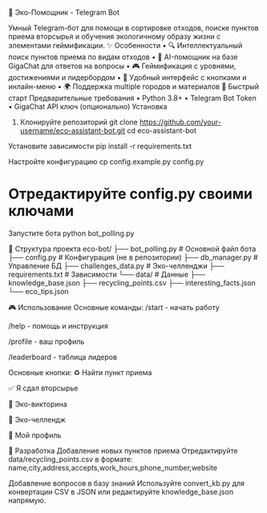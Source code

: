 🌱 Эко-Помощник - Telegram Bot
     
Умный Telegram-бот для помощи в сортировке отходов, поиске пунктов приема вторсырья и обучения экологичному образу жизни с элементами геймификации.
✨ Особенности
•	🔍 Интеллектуальный поиск пунктов приема по видам отходов
•	💬 AI-помощник на базе GigaChat для ответов на вопросы
•	🎮 Геймификация с уровнями, достижениями и лидербордом
•	📱 Удобный интерфейс с кнопками и инлайн-меню
•	🌍 Поддержка multiple городов и материалов
🚀 Быстрый старт
Предварительные требования
•	Python 3.8+
•	Telegram Bot Token
•	GigaChat API ключ (опционально)
Установка
1.	Клонируйте репозиторий
git clone https://github.com/your-username/eco-assistant-bot.git
cd eco-assistant-bot

Установите зависимости
pip install -r requirements.txt

Настройте конфигурацию
cp config.example.py config.py
# Отредактируйте config.py своими ключами

Запустите бота
python bot_polling.py

📁 Структура проекта
eco-bot/
├── bot_polling.py          # Основной файл бота
├── config.py               # Конфигурация (не в репозитории)
├── db_manager.py           # Управление БД
├── challenges_data.py      # Эко-челленджи
├── requirements.txt        # Зависимости
└── data/                   # Данные
    ├── knowledge_base.json
    ├── recycling_points.csv
    ├── interesting_facts.json
    └── eco_tips.json

🎮 Использование
Основные команды:
/start - начать работу

/help - помощь и инструкция

/profile - ваш профиль

/leaderboard - таблица лидеров

Основные кнопки:
♻️ Найти пункт приема

✅ Я сдал вторсырье

🧠 Эко-викторина

💪 Эко-челлендж

👤 Мой профиль

🤝 Разработка
Добавление новых пунктов приема
Отредактируйте data/recycling_points.csv в формате:
name,city,address,accepts,work_hours,phone_number,website

Добавление вопросов в базу знаний
Используйте convert_kb.py для конвертации CSV в JSON или редактируйте knowledge_base.json напрямую.

